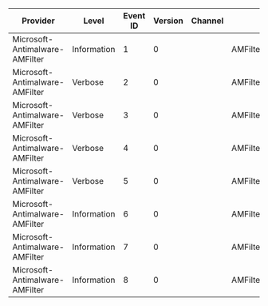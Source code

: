 Provider                        |  Level        |  Event ID  |  Version  |  Channel  |  Task                     |  Opcode  |  Keyword  |  Message
--------------------------------|---------------|------------|-----------|-----------|---------------------------|----------|-----------|---------
Microsoft-Antimalware-AMFilter  |  Information  |  1         |  0        |           |  AMFilter_CacheFlush      |          |           |
Microsoft-Antimalware-AMFilter  |  Verbose      |  2         |  0        |           |  AMFilter_CacheRemove     |          |           |
Microsoft-Antimalware-AMFilter  |  Verbose      |  3         |  0        |           |  AMFilter_CacheHit        |          |           |
Microsoft-Antimalware-AMFilter  |  Verbose      |  4         |  0        |           |  AMFilter_CacheMiss       |          |           |
Microsoft-Antimalware-AMFilter  |  Verbose      |  5         |  0        |           |  AMFilter_CacheAdd        |          |           |
Microsoft-Antimalware-AMFilter  |  Information  |  6         |  0        |           |  AMFilter_SeqReadFlag     |          |           |
Microsoft-Antimalware-AMFilter  |  Information  |  7         |  0        |           |  AMFilter_TrustedProcess  |          |           |
Microsoft-Antimalware-AMFilter  |  Information  |  8         |  0        |           |  AMFilter_ProcessContext  |          |           |